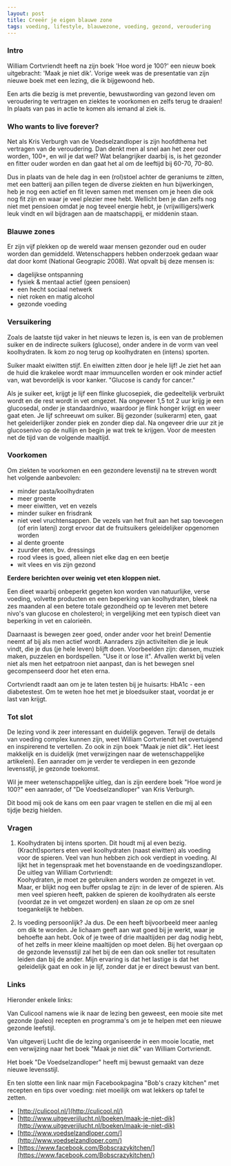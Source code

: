 ```yaml
---
layout: post
title: Creeër je eigen blauwe zone
tags: voeding, lifestyle, blauwezone, voeding, gezond, veroudering
---
```

### Intro ###

William Cortvriendt heeft na zijn boek 'Hoe word je 100?' een nieuw boek uitgebracht: 'Maak je niet dik'.
Vorige week was de presentatie van zijn nieuwe boek met een lezing, die ik bijgewoond heb.

Een arts die bezig is met preventie, bewustwording van gezond leven om veroudering te vertragen en ziektes te voorkomen en zelfs terug te draaien!
In plaats van pas in actie te komen als iemand al ziek is.

### Who wants to live forever? ###
Net als Kris Verburgh van de Voedselzandloper is zijn hoofdthema het vertragen van de veroudering. Dan denkt men al snel aan het zeer oud worden, 100+, en wil je dat wel?
Wat belangrijker daarbij is, is het gezonder en fitter ouder worden en dan gaat het al om de leeftijd bij 60-70, 70-80.

 
Dus in plaats van de hele dag in een (rol)stoel achter de geraniums te zitten, met een batterij aan pillen tegen de diverse ziekten en hun bijwerkingen,
heb je nog een actief en fit leven samen met mensen om je heen die ook nog fit zijn en waar je veel plezier mee hebt.
Wellicht ben je dan zelfs nog niet met pensioen omdat je nog teveel energie hebt, je (vrijwilligers)werk leuk vindt en wil bijdragen aan de maatschappij, er middenin staan.  

### Blauwe zones ###
Er zijn vijf plekken op de wereld waar mensen gezonder oud en ouder worden dan gemiddeld. Wetenschappers hebben onderzoek gedaan waar dat door komt (National Geograpic 2008).
Wat opvalt bij deze mensen is:


- dagelijkse ontspanning
- fysiek & mentaal actief (geen pensioen)
- een hecht sociaal netwerk
- niet roken en matig alcohol
- gezonde voeding

### Versuikering ###
Zoals de laatste tijd vaker in het nieuws te lezen is, is een van de problemen suiker en de indirecte suikers (glucose), onder andere in de vorm van veel koolhydraten.
Ik kom zo nog terug op koolhydraten en (intens) sporten.

Suiker maakt eiwitten stijf. En eiwitten zitten door je hele lijf! Je ziet het aan de huid die krakelee wordt maar immuuncellen worden er ook minder actief van, wat bevordelijk is voor kanker.
"Glucose is candy for cancer."

Als je suiker eet, krijgt je lijf een flinke glucosepiek, die gedeeltelijk verbruikt wordt en de rest wordt in vet omgezet. Na ongeveer 1,5 tot 2 uur krijg je een glucosedal, onder je standaardnivo, waardoor je flink honger krijgt en weer gaat eten.
Je lijf schreeuwt om suiker.
Bij gezonder (suikerarm) eten, gaat het geleiderlijker zonder piek en zonder diep dal. Na ongeveer drie uur zit je glucosenivo op de nullijn en begin je wat trek te krijgen. Voor de meesten net de tijd van de volgende maaltijd. 

### Voorkomen ###
Om ziekten te voorkomen en een gezondere levenstijl na te streven wordt het volgende aanbevolen:


- minder pasta/koolhydraten
- meer groente
- meer eiwitten, vet en vezels
- minder suiker en frisdrank
- niet veel vruchtensappen. De vezels van het fruit aan het sap toevoegen (of erin latenj) zorgt ervoor dat de fruitsuikers geleidelijker opgenomen worden
- al dente groente
- zuurder eten, bv. dressings
- rood vlees is goed, alleen niet elke dag en een beetje
- wit vlees en vis zijn gezond

**Eerdere berichten over weinig vet eten kloppen niet.**

Een dieet waarbij onbeperkt gegeten kon worden van natuurlijke, verse voeding, volvette producten en een beperking van koolhydraten,
bleek na zes maanden al een betere totale gezondheid op te leveren met betere nivo's van glucose en cholesterol; in vergelijking met een typisch dieet van beperking in vet en calorieën.
  
Daarnaast is bewegen zeer goed, onder ander voor het brein!
Dementie neemt af bij als men actief wordt. Aanraders zijn activiteiten die je leuk vindt, die je dus (je hele leven) blijft doen.
Voorbeelden zijn: dansen, muziek maken, puzzelen en bordspellen. "Use it or lose it".
Afvallen werkt bij velen niet als men het eetpatroon niet aanpast, dan is het bewegen snel gecompenseerd door het eten erna. 

Cortvriendt raadt aan om je te laten testen bij je huisarts: 
HbA1c - een diabetestest. Om te weten hoe het met je bloedsuiker staat, voordat je er last van krijgt.

### Tot slot ###
De lezing vond ik zeer interessant en duidelijk gegeven. Terwijl de details van voeding complex kunnen zijn, weet William Cortvriendt het overtuigend en inspirerend te vertellen.
Zo ook in zijn boek "Maak je niet dik". Het leest makkelijk en is duidelijk (met verwijzingen naar de wetenschappelijke artikelen). Een aanrader om je verder te verdiepen in een gezonde levensstijl, je gezonde toekomst.

Wil je meer wetenschappelijke uitleg, dan is zijn eerdere boek "Hoe word je 100?" een aanrader, of "De Voedselzandloper" van Kris Verburgh.

Dit bood mij ook de kans om een paar vragen te stellen en die mij al een tijdje bezig hielden.

### Vragen ###
1. Koolhydraten bij intens sporten. Dit houdt mij al even bezig. (Kracht)sporters eten veel koolhydraten (naast eiwitten) als voeding voor de spieren.
Veel van hun hebben zich ook verdiept in voeding. Al lijkt het in tegenspraak met het bovenstaande en de voedingszandloper.
De uitleg van William Cortvriendt:   
Koohydraten, je moet ze gebruiken anders worden ze omgezet in vet.
Maar, er blijkt nog een buffer opslag te zijn: in de lever of de spieren. Als men veel spieren heeft, pakken de spieren de koolhydraten als eerste (voordat ze in vet omgezet worden) en slaan ze op om ze snel toegankelijk te hebben.

2. Is voeding persoonlijk?
Ja dus. De een heeft bijvoorbeeld meer aanleg om dik te worden. Je lichaam geeft aan wat goed bij je werkt, waar je behoefte aan hebt.
Ook of je twee of drie maaltijden per dag nodig hebt, of het zelfs in meer kleine maaltijden op moet delen.
Bij het overgaan op de gezonde levensstijl zal het bij de een dan ook sneller tot resultaten leiden dan bij de ander. 
Mijn ervaring is dat het lastige is dat het geleidelijk gaat en ook in je lijf, zonder dat je er direct bewust van bent.

### Links ###

Hieronder enkele links: 

Van Culicool namens wie ik naar de lezing ben geweest, een mooie site met gezonde (paleo) recepten en programma's om je te helpen met een nieuwe gezonde leefstijl.

Van uitgeverij Lucht die de lezing organiseerde in een mooie locatie, met een verwijzing naar het boek "Maak je niet dik" van William Cortvriendt.

Het boek "De Voedselzandloper" heeft mij bewust gemaakt van deze nieuwe levensstijl.

En ten slotte een link naar mijn Facebookpagina "Bob's crazy kitchen" met recepten en tips over voeding: niet moeilijk om wat lekkers op tafel te zetten.
 

- [http://culicool.nl/](http://culicool.nl/)
- [http://www.uitgeverijlucht.nl/boeken/maak-je-niet-dik](http://www.uitgeverijlucht.nl/boeken/maak-je-niet-dik)
- [http://www.voedselzandloper.com/](http://www.voedselzandloper.com/)
- [https://www.facebook.com/Bobscrazykitchen/](https://www.facebook.com/Bobscrazykitchen/)
 
 
